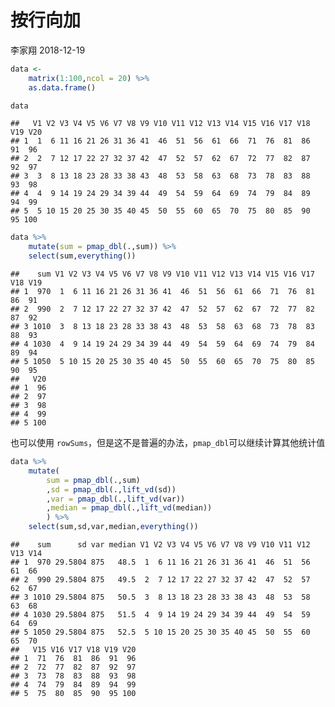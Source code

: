 按行向加
================
李家翔
2018-12-19

``` r
data <- 
    matrix(1:100,ncol = 20) %>% 
    as.data.frame()
```

``` r
data
```

    ##   V1 V2 V3 V4 V5 V6 V7 V8 V9 V10 V11 V12 V13 V14 V15 V16 V17 V18 V19 V20
    ## 1  1  6 11 16 21 26 31 36 41  46  51  56  61  66  71  76  81  86  91  96
    ## 2  2  7 12 17 22 27 32 37 42  47  52  57  62  67  72  77  82  87  92  97
    ## 3  3  8 13 18 23 28 33 38 43  48  53  58  63  68  73  78  83  88  93  98
    ## 4  4  9 14 19 24 29 34 39 44  49  54  59  64  69  74  79  84  89  94  99
    ## 5  5 10 15 20 25 30 35 40 45  50  55  60  65  70  75  80  85  90  95 100

``` r
data %>% 
    mutate(sum = pmap_dbl(.,sum)) %>% 
    select(sum,everything())
```

    ##    sum V1 V2 V3 V4 V5 V6 V7 V8 V9 V10 V11 V12 V13 V14 V15 V16 V17 V18 V19
    ## 1  970  1  6 11 16 21 26 31 36 41  46  51  56  61  66  71  76  81  86  91
    ## 2  990  2  7 12 17 22 27 32 37 42  47  52  57  62  67  72  77  82  87  92
    ## 3 1010  3  8 13 18 23 28 33 38 43  48  53  58  63  68  73  78  83  88  93
    ## 4 1030  4  9 14 19 24 29 34 39 44  49  54  59  64  69  74  79  84  89  94
    ## 5 1050  5 10 15 20 25 30 35 40 45  50  55  60  65  70  75  80  85  90  95
    ##   V20
    ## 1  96
    ## 2  97
    ## 3  98
    ## 4  99
    ## 5 100

也可以使用 `rowSums`，但是这不是普遍的办法，`pmap_dbl`可以继续计算其他统计值

``` r
data %>% 
    mutate(
        sum = pmap_dbl(.,sum)
        ,sd = pmap_dbl(.,lift_vd(sd))
        ,var = pmap_dbl(.,lift_vd(var))
        ,median = pmap_dbl(.,lift_vd(median))
        ) %>% 
    select(sum,sd,var,median,everything())
```

    ##    sum      sd var median V1 V2 V3 V4 V5 V6 V7 V8 V9 V10 V11 V12 V13 V14
    ## 1  970 29.5804 875   48.5  1  6 11 16 21 26 31 36 41  46  51  56  61  66
    ## 2  990 29.5804 875   49.5  2  7 12 17 22 27 32 37 42  47  52  57  62  67
    ## 3 1010 29.5804 875   50.5  3  8 13 18 23 28 33 38 43  48  53  58  63  68
    ## 4 1030 29.5804 875   51.5  4  9 14 19 24 29 34 39 44  49  54  59  64  69
    ## 5 1050 29.5804 875   52.5  5 10 15 20 25 30 35 40 45  50  55  60  65  70
    ##   V15 V16 V17 V18 V19 V20
    ## 1  71  76  81  86  91  96
    ## 2  72  77  82  87  92  97
    ## 3  73  78  83  88  93  98
    ## 4  74  79  84  89  94  99
    ## 5  75  80  85  90  95 100
